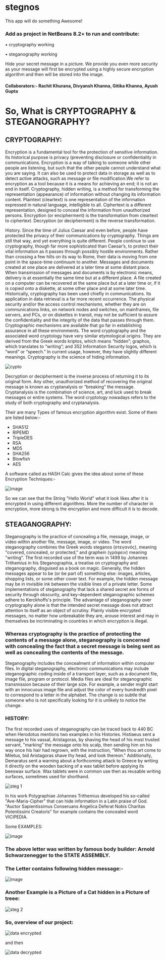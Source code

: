 # stegnos

This app will do something Awesome!

### Add as project in NetBeans 8.2+ to run and contribute:

• cryptography working

• steganography working

Hide your secret message in a picture. We provide you even more security as your message will first be encrypted using a highly secure encryption algorithm and then will be stored into the image.

#### Collaborators:- Rachit Khurana, Divyansh Khanna, Gitika Khanna, Ayush Gupta




# So, What is CRYPTOGRAPHY & STEGANOGRAPHY?

## **CRYPTOGRAPHY:**
Encryption is a fundamental tool for the protection of sensitive information. Its historical purpose is privacy (preventing disclosure or confidentiality in communications. Encryption is a way of talking to someone while other people are listening, but such that the other people cannot understand what you are saying. It can also be used to protect data in storage as well as to detect active attacks, such as message or file modification.We refer to encryption as a tool because it is a means for achieving an end; it is not an end in itself. Cryptography, hidden writing, is a method for transforming the representation (appearance) of information without changing its information content. Plaintext (cleartext) is one representation of the information expressed in natural language, intelligible to all. Ciphertext is a different representation, designed to conceal the information from unauthorized persons. Encryption (or encipherment) is the transformation from cleartext to ciphertext. Decryption (or decipherment) is the reverse transformation.

History. Since the time of Julius Caesar and even before, people have protected the privacy of their communications by cryptography. Things are still that way, and yet everything is quite different. People continue to use cryptography, though far more sophisticated than Caesar’s, to protect their vital information as it passes through possibly hostile environments. Rather than crossing a few hills on its way to Rome, their
data is moving from one point in the space-time continuum to another. Messages and documents created at one place are delivered at a later time at some distant place. When transmission of messages and documents is by electronic means, delivery is at essentially the same time but at a different place. A file created on a computer can be recovered at
the same place but at a later time or, if it is copied onto a diskette, at some other place and at some later time. 
Historically, cryptography has been used chiefly in communications. Its application in data retrieval is a far more recent occurrence. The physical security and/or the access control mechanisms, whether they are on communications links, on network nodes and switches, on mainframes, file servers, and PCs, or on diskettes in transit, may not be sufficient to assure the confidentiality and the integrity of the data that passes through them. Cryptographic mechanisms are available that go far in establishing assurance in all these environments. The word cryptography and the associated word cryptology have very similar etymological origins. They are derived from the Greek words kriptos, which means “hidden”; graphos, which translates to “writing”; and 352 Information Security logos, which is “word” or “speech.” In current usage, however, they have slightly different meanings. Cryptography is the science of hiding information.

![cypto](https://user-images.githubusercontent.com/32609967/31352132-3575d7c8-ad4b-11e7-90ed-96380001d526.png)

Decryption or decipherment is the inverse process of returning it to its original form. Any other, unauthorized method of recovering the original message is known as cryptanalysis or “breaking” the message. Cryptanalysis is the combination of science, art, and luck used to break messages or entire systems. The word cryptology nowadays refers to the study of both cryptography and cryptanalysis.

Their are many Types of famous encryption algorithm exist. Some of them are listed below:-

- SHA512
- RIPEMD
- TripleDES
- RSA
- MD5
- SHA256
- Blowfish
- AES

A software called as HASH Calc gives the idea about some of these Encryption Techniques:-

![image](https://user-images.githubusercontent.com/32609967/31352403-5026ecd2-ad4c-11e7-8b85-1717e062dea5.png)

So we can see that the String "Hello World" what it look likes after it is encrypted in using different algorithms. More the number of character in encryption, more strong is the encryption and more difficult it is to decode.
 
 
## **STEAGANOGRAPHY:**

Steganography is the practice of concealing a file, message, image, or video within another file, message, image, or video. The word steganography combines the Greek words steganos (στεγανός), meaning "covered, concealed, or protected," and graphein (γράφειν) meaning "writing".
The first recorded use of the term was in 1499 by Johannes Trithemius in his Steganographia, a treatise on cryptography and steganography, disguised as a book on magic. Generally, the hidden messages appear to be (or be part of) something else: images, articles, shopping lists, or some other cover text. For example, the hidden message may be in invisible ink between the visible lines of a private letter. Some implementations of steganography that lack a shared secret are forms of security through obscurity, and key-dependent steganographic schemes adhere to Kerckhoffs's principle.
The advantage of steganography over cryptography alone is that the intended secret message does not attract attention to itself as an object of scrutiny. Plainly visible encrypted messages, no matter how unbreakable they are, arouse interest and may in themselves be incriminating in countries in which encryption is illegal.

### Whereas cryptography is the practice of protecting the contents of a message alone, steganography is concerned with concealing the fact that a secret message is being sent as well as concealing the contents of the message.

Steganography includes the concealment of information within computer files. In digital steganography, electronic communications may include steganographic coding inside of a transport layer, such as a document file, image file, program or protocol. Media files are ideal for steganographic transmission because of their large size. For example, a sender might start with an innocuous image file and adjust the color of every hundredth pixel to correspond to a letter in the alphabet. The change is so subtle that someone who is not specifically looking for it is unlikely to notice the change.

### HISTORY:
The first recorded uses of steganography can be traced back to 440 BC when Herodotus mentions two examples in his Histories. Histiaeus sent a message to his vassal, Aristagoras, by shaving the head of his most trusted servant, "marking" the message onto his scalp, then sending him on his way once his hair had regrown, with the instruction, “When thou art come to Miletus, bid Aristagoras shave thy head, and look thereon." Additionally, Demaratus sent a warning about a forthcoming attack to Greece by writing it directly on the wooden backing of a wax tablet before applying its beeswax surface. Wax tablets were in common use then as reusable writing surfaces, sometimes used for shorthand.

![steg 1](https://user-images.githubusercontent.com/32609967/31354674-cc5eb48a-ad54-11e7-8e3d-5e95a2ebc145.png)

In his work Polygraphiae Johannes Trithemius developed his so-called "Ave-Maria-Cipher" that can hide information in a Latin praise of God. "Auctor Sapientissimus Conseruans Angelica Deferat Nobis Charitas Potentissimi Creatoris" for example contains the concealed word VICIPEDIA.

Some EXAMPLES:

![image](https://user-images.githubusercontent.com/32609967/31354714-07b637ec-ad55-11e7-9fce-b27f8511fe9b.png)

### The above letter was written by famous body builder: Arnold Schwarzenegger to the STATE ASSEMBLY.
### The Letter contains following hidden message:-

![image](https://user-images.githubusercontent.com/32609967/31354785-51a6d7f8-ad55-11e7-8e87-516d43c061b6.png)

### Another Example is a Picture of a Cat hidden in a Picture of treee:

![steg 2](https://user-images.githubusercontent.com/32609967/31354808-6822503e-ad55-11e7-8295-43b50d73efe5.png)


### **So, overview of our project:**

![data encrypted](https://user-images.githubusercontent.com/32609967/31354820-7712b494-ad55-11e7-842d-a58ba6835ab4.png)

and then

![data decrypted](https://user-images.githubusercontent.com/32609967/31354827-7f1ffafc-ad55-11e7-8e88-ee818df466a5.png)

